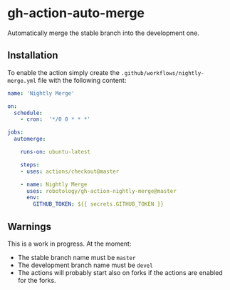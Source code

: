 # gh-action-auto-merge

Automatically merge the stable branch into the development one.


## Installation

To enable the action simply create the `.github/workflows/nightly-merge.yml`
file with the following content:

```yml
name: 'Nightly Merge'

on:
  schedule:
    - cron:  '*/0 0 * * *'

jobs:
  automerge:

    runs-on: ubuntu-latest

    steps:
    - uses: actions/checkout@master

    - name: Nightly Merge
      uses: robotology/gh-action-nightly-merge@master
      env:
        GITHUB_TOKEN: ${{ secrets.GITHUB_TOKEN }}
```

## Warnings

This is a work in progress.
At the moment:

* The stable branch name must be `master`
* The development branch name must be `devel`
* The actions will probably start also on forks if the actions are enabled for the forks.
